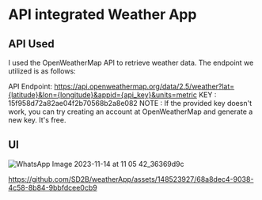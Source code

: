 # API integrated Weather App

## API Used
I used the OpenWeatherMap API to retrieve weather data. The endpoint we utilized is as follows:

API Endpoint: https://api.openweathermap.org/data/2.5/weather?lat={latitude}&lon={longitude}&appid={api_key}&units=metric
KEY : 15f958d72a82ae04f2b70568b2a8e082 NOTE : If the provided key doesn't work, you can try creating an account at OpenWeatherMap and generate a new key. It's free.


## UI

![WhatsApp Image 2023-11-14 at 11 05 42_36369d9c](https://github.com/SD2B/weatherApp/assets/148523927/79911d2f-b573-4f21-9862-3a767f5ed55c)

https://github.com/SD2B/weatherApp/assets/148523927/68a8dec4-9038-4c58-8b84-9bbfdcee0cb9

